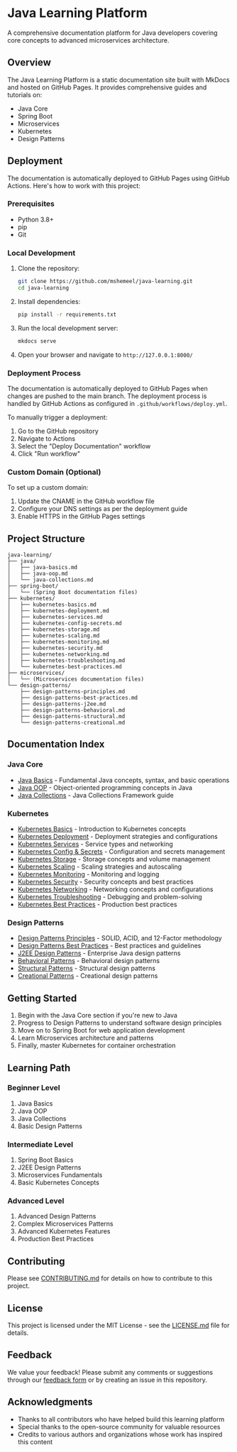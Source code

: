 # Java Learning Platform

A comprehensive documentation platform for Java developers covering core concepts to advanced microservices architecture.

## Overview

The Java Learning Platform is a static documentation site built with MkDocs and hosted on GitHub Pages. It provides comprehensive guides and tutorials on:

- Java Core
- Spring Boot
- Microservices
- Kubernetes
- Design Patterns

## Deployment

The documentation is automatically deployed to GitHub Pages using GitHub Actions. Here's how to work with this project:

### Prerequisites

- Python 3.8+
- pip
- Git

### Local Development

1. Clone the repository:
   ```bash
   git clone https://github.com/mshemeel/java-learning.git
   cd java-learning
   ```

2. Install dependencies:
   ```bash
   pip install -r requirements.txt
   ```

3. Run the local development server:
   ```bash
   mkdocs serve
   ```

4. Open your browser and navigate to `http://127.0.0.1:8000/`

### Deployment Process

The documentation is automatically deployed to GitHub Pages when changes are pushed to the main branch. The deployment process is handled by GitHub Actions as configured in `.github/workflows/deploy.yml`.

To manually trigger a deployment:

1. Go to the GitHub repository
2. Navigate to Actions
3. Select the "Deploy Documentation" workflow
4. Click "Run workflow"

### Custom Domain (Optional)

To set up a custom domain:

1. Update the CNAME in the GitHub workflow file
2. Configure your DNS settings as per the deployment guide
3. Enable HTTPS in the GitHub Pages settings

## Project Structure

```
java-learning/
├── java/
│   ├── java-basics.md
│   ├── java-oop.md
│   └── java-collections.md
├── spring-boot/
│   └── (Spring Boot documentation files)
├── kubernetes/
│   ├── kubernetes-basics.md
│   ├── kubernetes-deployment.md
│   ├── kubernetes-services.md
│   ├── kubernetes-config-secrets.md
│   ├── kubernetes-storage.md
│   ├── kubernetes-scaling.md
│   ├── kubernetes-monitoring.md
│   ├── kubernetes-security.md
│   ├── kubernetes-networking.md
│   ├── kubernetes-troubleshooting.md
│   └── kubernetes-best-practices.md
├── microservices/
│   └── (Microservices documentation files)
└── design-patterns/
    ├── design-patterns-principles.md
    ├── design-patterns-best-practices.md
    ├── design-patterns-j2ee.md
    ├── design-patterns-behavioral.md
    ├── design-patterns-structural.md
    └── design-patterns-creational.md
```

## Documentation Index

### Java Core
- [Java Basics](java/java-basics.md) - Fundamental Java concepts, syntax, and basic operations
- [Java OOP](java/java-oop.md) - Object-oriented programming concepts in Java
- [Java Collections](java/java-collections.md) - Java Collections Framework guide

### Kubernetes
- [Kubernetes Basics](kubernetes/kubernetes-basics.md) - Introduction to Kubernetes concepts
- [Kubernetes Deployment](kubernetes/kubernetes-deployment.md) - Deployment strategies and configurations
- [Kubernetes Services](kubernetes/kubernetes-services.md) - Service types and networking
- [Kubernetes Config & Secrets](kubernetes/kubernetes-config-secrets.md) - Configuration and secrets management
- [Kubernetes Storage](kubernetes/kubernetes-storage.md) - Storage concepts and volume management
- [Kubernetes Scaling](kubernetes/kubernetes-scaling.md) - Scaling strategies and autoscaling
- [Kubernetes Monitoring](kubernetes/kubernetes-monitoring.md) - Monitoring and logging
- [Kubernetes Security](kubernetes/kubernetes-security.md) - Security concepts and best practices
- [Kubernetes Networking](kubernetes/kubernetes-networking.md) - Networking concepts and configurations
- [Kubernetes Troubleshooting](kubernetes/kubernetes-troubleshooting.md) - Debugging and problem-solving
- [Kubernetes Best Practices](kubernetes/kubernetes-best-practices.md) - Production best practices

### Design Patterns
- [Design Patterns Principles](design-patterns/design-patterns-principles.md) - SOLID, ACID, and 12-Factor methodology
- [Design Patterns Best Practices](design-patterns/design-patterns-best-practices.md) - Best practices and guidelines
- [J2EE Design Patterns](design-patterns/design-patterns-j2ee.md) - Enterprise Java design patterns
- [Behavioral Patterns](design-patterns/design-patterns-behavioral.md) - Behavioral design patterns
- [Structural Patterns](design-patterns/design-patterns-structural.md) - Structural design patterns
- [Creational Patterns](design-patterns/design-patterns-creational.md) - Creational design patterns

## Getting Started

1. Begin with the Java Core section if you're new to Java
2. Progress to Design Patterns to understand software design principles
3. Move on to Spring Boot for web application development
4. Learn Microservices architecture and patterns
5. Finally, master Kubernetes for container orchestration

## Learning Path

### Beginner Level
1. Java Basics
2. Java OOP
3. Java Collections
4. Basic Design Patterns

### Intermediate Level
1. Spring Boot Basics
2. J2EE Design Patterns
3. Microservices Fundamentals
4. Basic Kubernetes Concepts

### Advanced Level
1. Advanced Design Patterns
2. Complex Microservices Patterns
3. Advanced Kubernetes Features
4. Production Best Practices

## Contributing

Please see [CONTRIBUTING.md](CONTRIBUTING.md) for details on how to contribute to this project.

## License

This project is licensed under the MIT License - see the [LICENSE.md](LICENSE.md) file for details.

## Feedback

We value your feedback! Please submit any comments or suggestions through our [feedback form](https://mshemeel.github.io/java-learning/feedback/) or by creating an issue in this repository.

## Acknowledgments

- Thanks to all contributors who have helped build this learning platform
- Special thanks to the open-source community for valuable resources
- Credits to various authors and organizations whose work has inspired this content 
